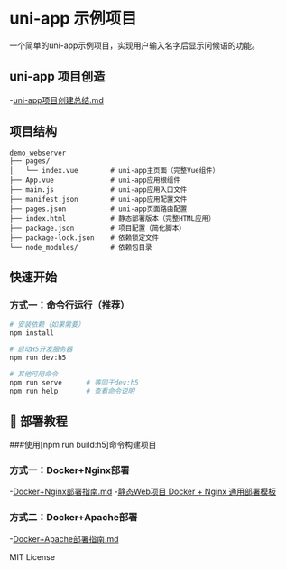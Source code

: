 # uni-app 示例项目
一个简单的uni-app示例项目，实现用户输入名字后显示问候语的功能。

## uni-app 项目创造
   -[uni-app项目创建总结.md](https://github.com/goyq/demo_webserver/blob/main/uni-app%E9%A1%B9%E7%9B%AE%E5%88%9B%E5%BB%BA%E6%80%BB%E7%BB%93.md)


## 项目结构

```
demo_webserver
├── pages/
│   └── index.vue        # uni-app主页面（完整Vue组件）
├── App.vue              # uni-app应用根组件
├── main.js              # uni-app应用入口文件
├── manifest.json        # uni-app应用配置文件
├── pages.json           # uni-app页面路由配置
├── index.html           # 静态部署版本（完整HTML应用）
├── package.json         # 项目配置（简化脚本）
├── package-lock.json    # 依赖锁定文件
└── node_modules/        # 依赖包目录
```

## 快速开始

### 方式一：命令行运行（推荐）

```bash
# 安装依赖（如果需要）
npm install

# 启动H5开发服务器
npm run dev:h5

# 其他可用命令
npm run serve      # 等同于dev:h5
npm run help       # 查看命令说明
```

## 🚀 部署教程

###使用[npm run build:h5]命令构建项目

### 方式一：Docker+Nginx部署
   -[Docker+Nginx部署指南.md](https://github.com/goyq/demo_webserver/blob/main/Docker%2BNginx%E9%83%A8%E7%BD%B2%E6%8C%87%E5%8D%97.md)
   -[静态Web项目 Docker + Nginx 通用部署模板](https://github.com/goyq/demo_webserver/blob/main/Docker%2BNginx%E9%80%9A%E7%94%A8%E9%83%A8%E7%BD%B2%E6%A8%A1%E6%9D%BF.md)

   
### 方式二：Docker+Apache部署
   -[Docker+Apache部署指南.md](https://github.com/goyq/demo_webserver/blob/main/Docker%2BApache%E9%83%A8%E7%BD%B2%E6%8C%87%E5%8D%97.md)


MIT License 
